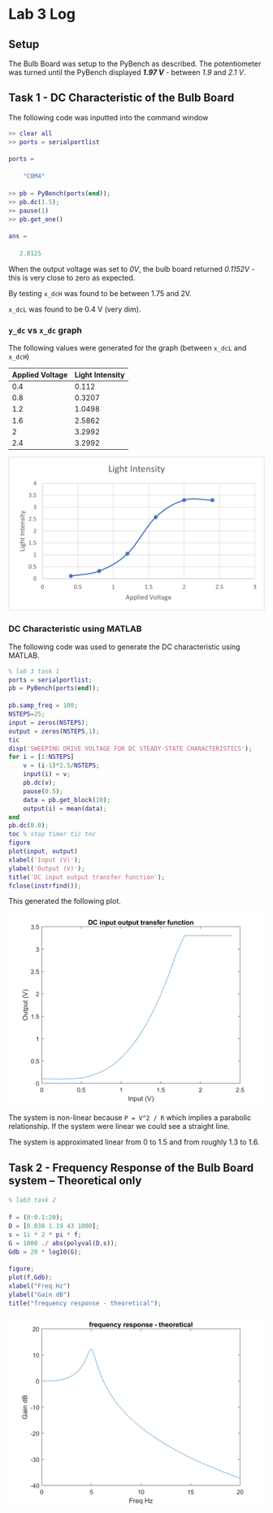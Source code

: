 # Lab 3 Log

## Setup

The Bulb Board was setup to the PyBench as described. The potentiometer was turned until the PyBench displayed ***1.97 V*** - between *1.9* and *2.1 V*.

## Task 1 - DC Characteristic of the Bulb Board

The following code was inputted into the command window

```matlab
>> clear all
>> ports = serialportlist

ports = 

    "COM4"

>> pb = PyBench(ports(end));
>> pb.dc(1.5);
>> pause(1)
>> pb.get_one()

ans =

   2.0125
```

When the output voltage was set to *0V*, the bulb board returned *0.1152V* - this is very close to zero as expected.

By testing `x_dcH` was found to be between 1.75 and 2V.

`x_dcL` was found to be 0.4 V (very dim).

### `y_dc` vs `x_dc` graph

The following values were generated for the graph (between `x_dcL` and `x_dcH`)

| Applied Voltage | Light Intensity |
| --------------- | --------------- |
| 0.4             | 0.112           |
| 0.8             | 0.3207          |
| 1.2             | 1.0498          |
| 1.6             | 2.5862          |
| 2               | 3.2992          |
| 2.4             | 3.2992          |

![](media/Graph1.png)



### DC Characteristic using MATLAB

The following code was used to generate the DC characteristic using MATLAB.

```matlab
% lab 3 task 1
ports = serialportlist;
pb = PyBench(ports(end));

pb.samp_freq = 100;
NSTEPS=25;
input = zeros(NSTEPS);
output = zeros(NSTEPS,1);
tic
disp('SWEEPING DRIVE VOLTAGE FOR DC STEADY-STATE CHARACTERISTICS');
for i = [1:NSTEPS]
    v = (i-1)*2.5/NSTEPS;
    input(i) = v;
    pb.dc(v);
    pause(0.5);
    data = pb.get_block(10);
    output(i) = mean(data);
end
pb.dc(0.0);
toc % stop timer tic toc
figure
plot(input, output)
xlabel('Input (V)');
ylabel('Output (V)');
title('DC input output transfer function');
fclose(instrfind());
```

This generated the following plot.

![](<media/DC INPUT OUTPUT TRANSFOR FUNCT.png>)

The system is non-linear because `P = V^2 / R` which implies a parabolic relationship. If the system were linear we could see a straight line.

The system is approximated linear from 0 to 1.5 and from roughly 1.3 to 1.6.

## Task 2 - Frequency Response of the Bulb Board system – Theoretical only

```matlab
% lab3 task 2

f = (0:0.1:20);
D = [0.038 1.19 43 1000];
s = 1i * 2 * pi * f;
G = 1000 ./ abs(polyval(D,s));
Gdb = 20 * log10(G);

figure;
plot(f,Gdb);
xlabel("Freq Hz")
ylabel("Gain dB")
title("frequency response - theoretical");
```

![](media/frequency_response.png)

